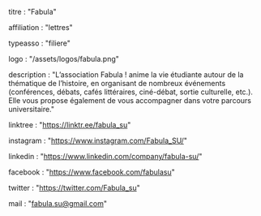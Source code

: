 titre : "Fabula"

affiliation : "lettres"

typeasso : "filiere"

logo : "/assets/logos/fabula.png"

description : "L’association Fabula ! anime la vie étudiante autour de la thématique de l’histoire, en organisant de nombreux événements (conférences, débats, cafés littéraires, ciné-débat, sortie culturelle, etc.). Elle vous propose également de vous accompagner dans votre parcours universitaire."

linktree : "https://linktr.ee/fabula_su"

instagram : "https://www.instagram.com/Fabula_SU/"

linkedin : "https://www.linkedin.com/company/fabula-su/"

facebook : "https://www.facebook.com/fabulasu"

twitter : "https://twitter.com/Fabula_su"

mail : "fabula.su@gmail.com"